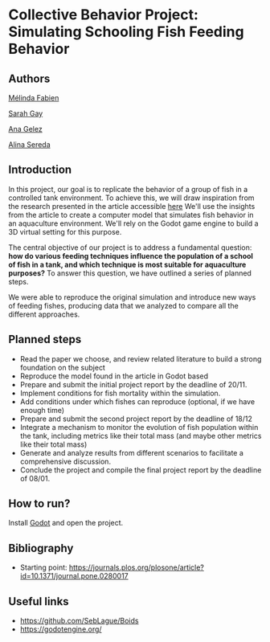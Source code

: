 # Collective Behavior Project: Simulating Schooling Fish Feeding Behavior

## Authors
[Mélinda Fabien](https://github.com/Melshea01)

[Sarah Gay](https://github.com/starotis)

[Ana Gelez](https://github.com/elegaanz)

[Alina Sereda](https://github.com/AAAlina)

## Introduction 

In this project, our goal is to replicate the behavior of a group of fish in a controlled tank environment. To achieve this, we will draw inspiration from the research presented in the article accessible [here](https://journals.plos.org/plosone/article?id=10.1371/journal.pone.0280017) We'll use the insights from the article to create a computer model that simulates fish behavior in an aquaculture environment. We'll rely on the Godot game engine to build a 3D virtual setting for this purpose.

The central objective of our project is to address a fundamental question:  **how do various feeding techniques influence the population of a school of fish in a tank, and which technique is most suitable for aquaculture purposes?** To answer this question, we have outlined a series of planned steps.

We were able to reproduce the original simulation and introduce new ways of feeding fishes, producing data that we analyzed to compare all the different approaches.

## Planned steps

- Read the paper we choose, and review related literature to build a strong foundation on the subject
- Reproduce the model found in the article in Godot based 
- Prepare and submit the initial project report by the deadline of 20/11.
- Implement conditions for fish mortality within the simulation.
- Add conditions under which fishes can reproduce (optional, if we have enough time)
- Prepare and submit the second project report by the deadline of 18/12
- Integrate a mechanism to monitor the evolution of fish population within the tank, including metrics like their total mass (and maybe other metrics like their total mass)
- Generate and analyze results from different scenarios to facilitate a comprehensive discussion.
- Conclude the project and compile the final project report by the deadline of 08/01.

## How to run?

Install [Godot](https://godotengine.org/) and open the project.

## Bibliography

- Starting point: <https://journals.plos.org/plosone/article?id=10.1371/journal.pone.0280017>

## Useful links

- <https://github.com/SebLague/Boids>
- <https://godotengine.org/>
